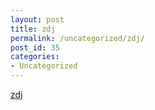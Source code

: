 ```yaml
---
layout: post
title: zdj
permalink: /uncategorized/zdj/
post_id: 35
categories: 
- Uncategorized
---
```


[zdj](http://iwasz.pl/galeria/v/Wakacje+Litwa-Lotwa/)